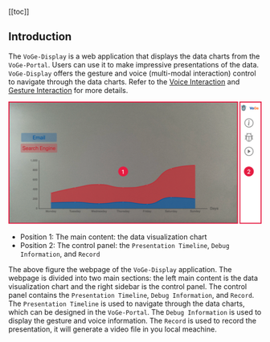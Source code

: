 [[toc]]

## Introduction

The `VoGe-Display` is a web application that displays the data charts from the `VoGe-Portal`. Users can use it to make impressive presentations of the data. `VoGe-Display` offers the gesture and voice (multi-modal interaction) control to navigate through the data charts.
Refer to the [Voice Interaction](./Voice%20Interaction.md) and [Gesture Interaction](./Gesture%20Interaction.md) for more details.

![alt text](display-home.png)

* Position 1: The main content: the data visualization chart
* Position 2: The control panel: the `Presentation Timeline`, `Debug Information`, and `Record`

The above figure the webpage of the `VoGe-Display` application. The webpage is divided into two main sections: the left main content is the data visualization chart and the right sidebar is the control panel. The control panel contains the `Presentation Timeline`, `Debug Information`, and `Record`. The `Presentation Timeline` is used to navigate through the data charts, which can be designed in the `VoGe-Portal`. The `Debug Information` is used to display the gesture and voice information. The `Record` is used to record the presentation, it will generate a video file in you local meachine.


## 
